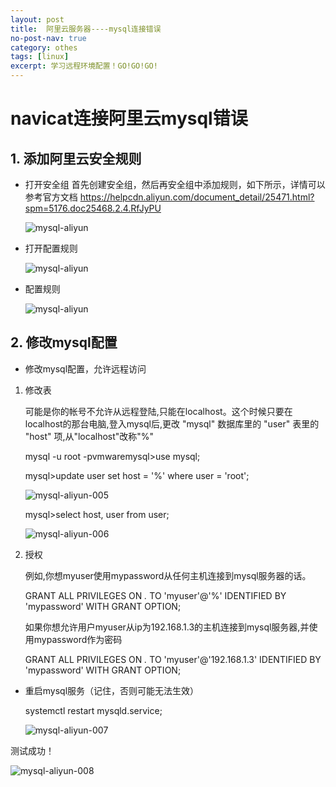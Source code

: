 ```yaml
---
layout: post
title:  阿里云服务器----mysql连接错误
no-post-nav: true
category: othes
tags: [linux]
excerpt: 学习远程环境配置！GO!GO!GO!
---
```


# navicat连接阿里云mysql错误

## 1. 添加阿里云安全规则

- 打开安全组
  首先创建安全组，然后再安全组中添加规则，如下所示，详情可以参考官方文档 
  https://helpcdn.aliyun.com/document_detail/25471.html?spm=5176.doc25468.2.4.RfJyPU  

  ![mysql-aliyun](https://angrycow1111.github.io/assets/images/2018/it/mysql-aliyun.png)

- 打开配置规则

  ![mysql-aliyun](https://angrycow1111.github.io/assets/images/2018/it/mysql-aliyun-002.png)

- 配置规则

  ![mysql-aliyun](https://angrycow1111.github.io/assets/images/2018/it/mysql-aliyun-003.png)

## 2. 修改mysql配置

- 修改mysql配置，允许远程访问

1. 修改表

   可能是你的帐号不允许从远程登陆,只能在localhost。这个时候只要在localhost的那台电脑,登入mysql后,更改 "mysql" 数据库里的 "user" 表里的 "host" 项,从"localhost"改称"%" 

   mysql -u root -pvmwaremysql>use mysql;

   mysql>update user set host = '%' where user = 'root';

   ![mysql-aliyun-005](https://angrycow1111.github.io/assets/images/2018/it/mysql-aliyun-005.png)

   mysql>select host, user from user; 

   ![mysql-aliyun-006](https://angrycow1111.github.io/assets/images/2018/it/mysql-aliyun-006.png)

2. 授权

   例如,你想myuser使用mypassword从任何主机连接到mysql服务器的话。 

   GRANT ALL PRIVILEGES ON *.* TO 'myuser'@'%' IDENTIFIED BY 'mypassword' WITH GRANT OPTION; 

   如果你想允许用户myuser从ip为192.168.1.3的主机连接到mysql服务器,并使用mypassword作为密码 

   GRANT ALL PRIVILEGES ON *.* TO 'myuser'@'192.168.1.3' IDENTIFIED BY 'mypassword' WITH GRANT OPTION; 

- 重启mysql服务（记住，否则可能无法生效）

  systemctl restart mysqld.service;

  ![mysql-aliyun-007](https://angrycow1111.github.io/assets/images/2018/it/mysql-aliyun-007.png)

测试成功！

![mysql-aliyun-008](https://angrycow1111.github.io/assets/images/2018/it/mysql-aliyun-008.png)
